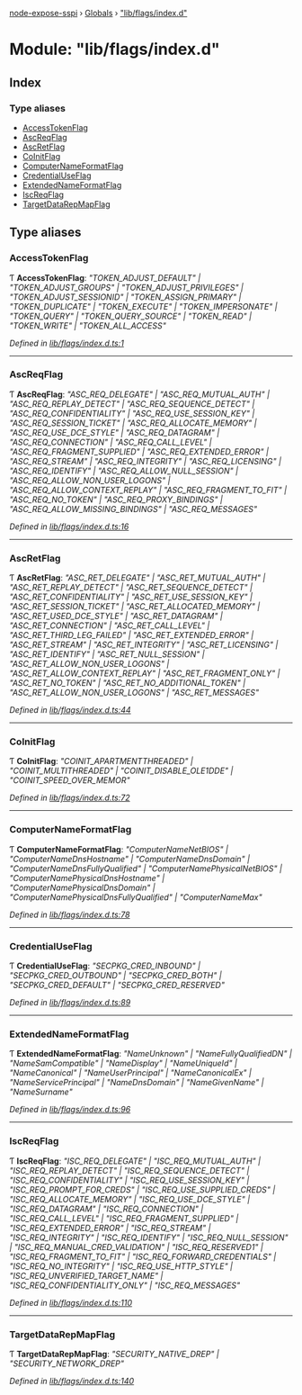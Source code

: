 [node-expose-sspi](../README.md) › [Globals](../globals.md) › ["lib/flags/index.d"](_lib_flags_index_d_.md)

# Module: "lib/flags/index.d"

## Index

### Type aliases

* [AccessTokenFlag](_lib_flags_index_d_.md#accesstokenflag)
* [AscReqFlag](_lib_flags_index_d_.md#ascreqflag)
* [AscRetFlag](_lib_flags_index_d_.md#ascretflag)
* [CoInitFlag](_lib_flags_index_d_.md#coinitflag)
* [ComputerNameFormatFlag](_lib_flags_index_d_.md#computernameformatflag)
* [CredentialUseFlag](_lib_flags_index_d_.md#credentialuseflag)
* [ExtendedNameFormatFlag](_lib_flags_index_d_.md#extendednameformatflag)
* [IscReqFlag](_lib_flags_index_d_.md#iscreqflag)
* [TargetDataRepMapFlag](_lib_flags_index_d_.md#targetdatarepmapflag)

## Type aliases

###  AccessTokenFlag

Ƭ **AccessTokenFlag**: *"TOKEN_ADJUST_DEFAULT" | "TOKEN_ADJUST_GROUPS" | "TOKEN_ADJUST_PRIVILEGES" | "TOKEN_ADJUST_SESSIONID" | "TOKEN_ASSIGN_PRIMARY" | "TOKEN_DUPLICATE" | "TOKEN_EXECUTE" | "TOKEN_IMPERSONATE" | "TOKEN_QUERY" | "TOKEN_QUERY_SOURCE" | "TOKEN_READ" | "TOKEN_WRITE" | "TOKEN_ALL_ACCESS"*

*Defined in [lib/flags/index.d.ts:1](https://github.com/jlguenego/node-expose-sspi/blob/545dc2a/lib/flags/index.d.ts#L1)*

___

###  AscReqFlag

Ƭ **AscReqFlag**: *"ASC_REQ_DELEGATE" | "ASC_REQ_MUTUAL_AUTH" | "ASC_REQ_REPLAY_DETECT" | "ASC_REQ_SEQUENCE_DETECT" | "ASC_REQ_CONFIDENTIALITY" | "ASC_REQ_USE_SESSION_KEY" | "ASC_REQ_SESSION_TICKET" | "ASC_REQ_ALLOCATE_MEMORY" | "ASC_REQ_USE_DCE_STYLE" | "ASC_REQ_DATAGRAM" | "ASC_REQ_CONNECTION" | "ASC_REQ_CALL_LEVEL" | "ASC_REQ_FRAGMENT_SUPPLIED" | "ASC_REQ_EXTENDED_ERROR" | "ASC_REQ_STREAM" | "ASC_REQ_INTEGRITY" | "ASC_REQ_LICENSING" | "ASC_REQ_IDENTIFY" | "ASC_REQ_ALLOW_NULL_SESSION" | "ASC_REQ_ALLOW_NON_USER_LOGONS" | "ASC_REQ_ALLOW_CONTEXT_REPLAY" | "ASC_REQ_FRAGMENT_TO_FIT" | "ASC_REQ_NO_TOKEN" | "ASC_REQ_PROXY_BINDINGS" | "ASC_REQ_ALLOW_MISSING_BINDINGS" | "ASC_REQ_MESSAGES"*

*Defined in [lib/flags/index.d.ts:16](https://github.com/jlguenego/node-expose-sspi/blob/545dc2a/lib/flags/index.d.ts#L16)*

___

###  AscRetFlag

Ƭ **AscRetFlag**: *"ASC_RET_DELEGATE" | "ASC_RET_MUTUAL_AUTH" | "ASC_RET_REPLAY_DETECT" | "ASC_RET_SEQUENCE_DETECT" | "ASC_RET_CONFIDENTIALITY" | "ASC_RET_USE_SESSION_KEY" | "ASC_RET_SESSION_TICKET" | "ASC_RET_ALLOCATED_MEMORY" | "ASC_RET_USED_DCE_STYLE" | "ASC_RET_DATAGRAM" | "ASC_RET_CONNECTION" | "ASC_RET_CALL_LEVEL" | "ASC_RET_THIRD_LEG_FAILED" | "ASC_RET_EXTENDED_ERROR" | "ASC_RET_STREAM" | "ASC_RET_INTEGRITY" | "ASC_RET_LICENSING" | "ASC_RET_IDENTIFY" | "ASC_RET_NULL_SESSION" | "ASC_RET_ALLOW_NON_USER_LOGONS" | "ASC_RET_ALLOW_CONTEXT_REPLAY" | "ASC_RET_FRAGMENT_ONLY" | "ASC_RET_NO_TOKEN" | "ASC_RET_NO_ADDITIONAL_TOKEN" | "ASC_RET_ALLOW_NON_USER_LOGONS" | "ASC_RET_MESSAGES"*

*Defined in [lib/flags/index.d.ts:44](https://github.com/jlguenego/node-expose-sspi/blob/545dc2a/lib/flags/index.d.ts#L44)*

___

###  CoInitFlag

Ƭ **CoInitFlag**: *"COINIT_APARTMENTTHREADED" | "COINIT_MULTITHREADED" | "COINIT_DISABLE_OLE1DDE" | "COINIT_SPEED_OVER_MEMOR"*

*Defined in [lib/flags/index.d.ts:72](https://github.com/jlguenego/node-expose-sspi/blob/545dc2a/lib/flags/index.d.ts#L72)*

___

###  ComputerNameFormatFlag

Ƭ **ComputerNameFormatFlag**: *"ComputerNameNetBIOS" | "ComputerNameDnsHostname" | "ComputerNameDnsDomain" | "ComputerNameDnsFullyQualified" | "ComputerNamePhysicalNetBIOS" | "ComputerNamePhysicalDnsHostname" | "ComputerNamePhysicalDnsDomain" | "ComputerNamePhysicalDnsFullyQualified" | "ComputerNameMax"*

*Defined in [lib/flags/index.d.ts:78](https://github.com/jlguenego/node-expose-sspi/blob/545dc2a/lib/flags/index.d.ts#L78)*

___

###  CredentialUseFlag

Ƭ **CredentialUseFlag**: *"SECPKG_CRED_INBOUND" | "SECPKG_CRED_OUTBOUND" | "SECPKG_CRED_BOTH" | "SECPKG_CRED_DEFAULT" | "SECPKG_CRED_RESERVED"*

*Defined in [lib/flags/index.d.ts:89](https://github.com/jlguenego/node-expose-sspi/blob/545dc2a/lib/flags/index.d.ts#L89)*

___

###  ExtendedNameFormatFlag

Ƭ **ExtendedNameFormatFlag**: *"NameUnknown" | "NameFullyQualifiedDN" | "NameSamCompatible" | "NameDisplay" | "NameUniqueId" | "NameCanonical" | "NameUserPrincipal" | "NameCanonicalEx" | "NameServicePrincipal" | "NameDnsDomain" | "NameGivenName" | "NameSurname"*

*Defined in [lib/flags/index.d.ts:96](https://github.com/jlguenego/node-expose-sspi/blob/545dc2a/lib/flags/index.d.ts#L96)*

___

###  IscReqFlag

Ƭ **IscReqFlag**: *"ISC_REQ_DELEGATE" | "ISC_REQ_MUTUAL_AUTH" | "ISC_REQ_REPLAY_DETECT" | "ISC_REQ_SEQUENCE_DETECT" | "ISC_REQ_CONFIDENTIALITY" | "ISC_REQ_USE_SESSION_KEY" | "ISC_REQ_PROMPT_FOR_CREDS" | "ISC_REQ_USE_SUPPLIED_CREDS" | "ISC_REQ_ALLOCATE_MEMORY" | "ISC_REQ_USE_DCE_STYLE" | "ISC_REQ_DATAGRAM" | "ISC_REQ_CONNECTION" | "ISC_REQ_CALL_LEVEL" | "ISC_REQ_FRAGMENT_SUPPLIED" | "ISC_REQ_EXTENDED_ERROR" | "ISC_REQ_STREAM" | "ISC_REQ_INTEGRITY" | "ISC_REQ_IDENTIFY" | "ISC_REQ_NULL_SESSION" | "ISC_REQ_MANUAL_CRED_VALIDATION" | "ISC_REQ_RESERVED1" | "ISC_REQ_FRAGMENT_TO_FIT" | "ISC_REQ_FORWARD_CREDENTIALS" | "ISC_REQ_NO_INTEGRITY" | "ISC_REQ_USE_HTTP_STYLE" | "ISC_REQ_UNVERIFIED_TARGET_NAME" | "ISC_REQ_CONFIDENTIALITY_ONLY" | "ISC_REQ_MESSAGES"*

*Defined in [lib/flags/index.d.ts:110](https://github.com/jlguenego/node-expose-sspi/blob/545dc2a/lib/flags/index.d.ts#L110)*

___

###  TargetDataRepMapFlag

Ƭ **TargetDataRepMapFlag**: *"SECURITY_NATIVE_DREP" | "SECURITY_NETWORK_DREP"*

*Defined in [lib/flags/index.d.ts:140](https://github.com/jlguenego/node-expose-sspi/blob/545dc2a/lib/flags/index.d.ts#L140)*
